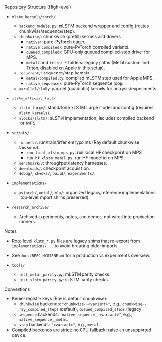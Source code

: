 Repository Structure (High-level)

- `mlstm_kernels/torch/`
  - `backend_module.py`: mLSTM backend wrapper and config (routes chunkwise/sequence/step).
  - `chunkwise/`: chunkwise (prefill) kernels and drivers.
    - `native/`: pure-PyTorch eager.
    - `native_compiled/`: pure-PyTorch compiled variants.
    - `queued_compiled/`: GPU-only queued compiled-step driver for MPS.
    - `metal/` and `triton_*` folders: legacy paths (Metal custom and Triton; disabled on Apple in this setup).
  - `recurrent/`: sequence/step kernels.
    - `metal/compiled.py`: compiled mLSTM step used for Apple MPS.
    - `native_sequence/`: pure-PyTorch sequence loop.
  - `parallel/`: fully-parallel (quadratic) kernels for analysis/experiments.

- `xlstm_official_full/`
  - `xlstm_large/`: standalone xLSTM Large model and config (requires `mlstm_kernels`).
  - `blocks/slstm/`: sLSTM implementation; includes compiled backend for MPS.

- `scripts/`
  - `runners/`: run/train/infer entrypoints (Ray default chunkwise backend).
    - `run_local_xlstm_mps.py`: run local HF checkpoint on MPS.
    - `run_hf_xlstm_metal.py`: run HF model id on MPS.
  - `benchmarks/`: throughput/latency harnesses.
  - `downloads/`: checkpoint acquisition.
  - `debug/`, `checks/`, `build/`, `experiments/`.

- `implementations/`
  - `pytorch/`, `metal/`, `mlx/`: organized legacy/reference implementations (top‑level import shims preserved).

- `research_archive/`
  - Archived experiments, notes, and demos; not wired into production runners.

Notes
- Root-level `xlstm_*.py` files are legacy shims that re-export from `implementations/...` to avoid breaking older imports.
- See `docs/REPO_HYGIENE.md` for a production vs experiments overview.

- `tools/`
  - `test_metal_parity.py`: mLSTM parity checks.
  - `test_slstm_parity.py`: sLSTM parity checks.

Conventions
- Kernel registry keys (Ray is default chunkwise):
  - `chunkwise` backends: `"chunkwise--<variant>"`, e.g., `chunkwise--ray_compiled_steps` (default), `queued_compiled_steps` (legacy).
  - `sequence` backends: `"native_sequence__<variant>"`, e.g., `native_sequence__metal`.
  - `step` backends: `"<variant>"`, e.g., `metal`.
- Compiled backends are strict: no CPU fallback; raise on unsupported device.
